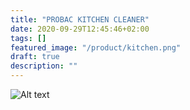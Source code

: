 ```yaml
---
title: "PROBAC KITCHEN CLEANER"
date: 2020-09-29T12:45:46+02:00
tags: []
featured_image: "/product/kitchen.png"
draft: true
description: ""
---
```

![Alt text](/product/kitchen.png)